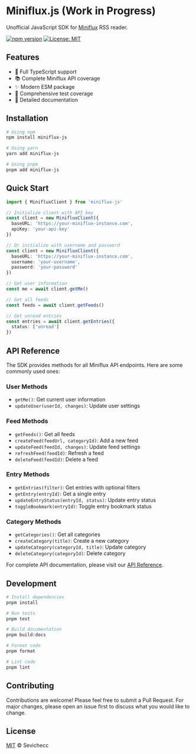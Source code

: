 # Miniflux.js (Work in Progress)

Unofficial JavaScript SDK for [Miniflux](https://miniflux.app) RSS reader.

[![npm version](https://badge.fury.io/js/miniflux-js.svg)](https://badge.fury.io/js/miniflux-js)
[![License: MIT](https://img.shields.io/badge/License-MIT-yellow.svg)](https://opensource.org/licenses/MIT)

## Features

- 🔄 Full TypeScript support
- 📚 Complete Miniflux API coverage
- ✨ Modern ESM package
- 🧪 Comprehensive test coverage
- 📖 Detailed documentation

## Installation

```bash
# Using npm
npm install miniflux-js

# Using yarn
yarn add miniflux-js

# Using pnpm
pnpm add miniflux-js
```

## Quick Start

```typescript
import { MinifluxClient } from 'miniflux-js'

// Initialize client with API key
const client = new MinifluxClient({
  baseURL: 'https://your-miniflux-instance.com',
  apiKey: 'your-api-key'
})

// Or initialize with username and password
const client = new MinifluxClient({
  baseURL: 'https://your-miniflux-instance.com',
  username: 'your-username',
  password: 'your-password'
})

// Get user information
const me = await client.getMe()

// Get all feeds
const feeds = await client.getFeeds()

// Get unread entries
const entries = await client.getEntries({
  status: ['unread']
})
```

## API Reference

The SDK provides methods for all Miniflux API endpoints. Here are some commonly used ones:

### User Methods
- `getMe()`: Get current user information
- `updateUser(userId, changes)`: Update user settings

### Feed Methods
- `getFeeds()`: Get all feeds
- `createFeed(feedUrl, categoryId)`: Add a new feed
- `updateFeed(feedId, changes)`: Update feed settings
- `refreshFeed(feedId)`: Refresh a feed
- `deleteFeed(feedId)`: Delete a feed

### Entry Methods
- `getEntries(filter)`: Get entries with optional filters
- `getEntry(entryId)`: Get a single entry
- `updateEntryStatus(entryId, status)`: Update entry status
- `toggleBookmark(entryId)`: Toggle entry bookmark status

### Category Methods
- `getCategories()`: Get all categories
- `createCategory(title)`: Create a new category
- `updateCategory(categoryId, title)`: Update category
- `deleteCategory(categoryId)`: Delete category

For complete API documentation, please visit our [API Reference](https://github.com/Sevichecc/miniflux-js/docs).

## Development

```bash
# Install dependencies
pnpm install

# Run tests
pnpm test

# Build documentation
pnpm build:docs

# Format code
pnpm format

# Lint code
pnpm lint
```

## Contributing

Contributions are welcome! Please feel free to submit a Pull Request. For major changes, please open an issue first to discuss what you would like to change.

## License

[MIT](LICENSE) © Sevichecc